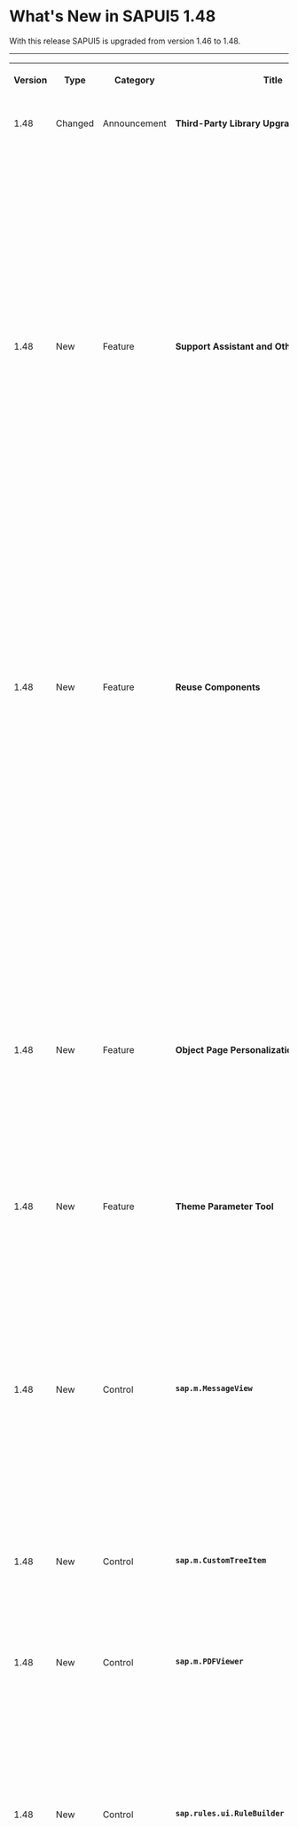 <!-- loiofa1efaca7d674995a0dc3a95ba0a4d08 -->

# What's New in SAPUI5 1.48

With this release SAPUI5 is upgraded from version 1.46 to 1.48.

****


<table>
<tr>
<th valign="top">

Version

</th>
<th valign="top">

Type

</th>
<th valign="top">

Category

</th>
<th valign="top">

Title

</th>
<th valign="top">

Description

</th>
<th valign="top">

Action

</th>
<th valign="top">

Available as of

</th>
</tr>
<tr>
<td valign="top">

1.48 

</td>
<td valign="top">

Changed 

</td>
<td valign="top">

Announcement 

</td>
<td valign="top">

**Third-Party Library Upgrades** 

</td>
<td valign="top">

**Third-Party Library Upgrades**

-   The `Handlebars.js` library has been upgraded from version 3.0.3 to 4.0.5. If you access the parent contexts in your Handlebars templates, make sure that you pass the `compat` flag when compiling:

    ```
    Handlebars.compile(source, {
    	compat: true
    });
    
    ```

    This change has also been applied to the SAPUI5 versions that are still in maintenance \(1.28, 1.38., 1.44\).

-   **QUnit** version 2.3.2 has been added \(module `sap.ui.thirdparty.qunit-2`, resources `sap/ui/thirdparty/qunit-2.js`\).


<sub>Changed•Announcement•Info Only•1.48</sub>

</td>
<td valign="top">

Info Only 

</td>
<td valign="top">

2017-08-02

</td>
</tr>
<tr>
<td valign="top">

1.48 

</td>
<td valign="top">

New 

</td>
<td valign="top">

Feature 

</td>
<td valign="top">

**Support Assistant and Other Support Tools** 

</td>
<td valign="top">

**Support Assistant and Other Support Tools**

The new Support Assistant tool enables application developers to check whether they have built their applications in accordance with the best practices for building SAPUI5 apps. The tool uses a set of predefined rules to check all aspects of an application, for example, accessibility, performance, data-binding, and more. Support Assistant is integrated into One Page Acceptance Tests \(OPA5\) and can be used as part of OPA tests.

The main features of the tool are:

-   Creation and management of support rules

-   Application analysis

-   Results reporting


![](images/WhatsNew_148_Support_Assistant_78e2768.png)

For more information, see [Support Assistant](../04_Essentials/support-assistant-57ccd7d.md).

We have also redesigned the other support tools, *Technical Information Dialog* and *Diagnostics*, reworked the [Troubleshooting](../04_Essentials/troubleshooting-615d9e4.md) documentation section under *Essentials*, and created a [Troubleshooting Tutorial](../03_Get-Started/troubleshooting-tutorial-5661952.md) tutorial.

<sub>New•Feature•Info Only•1.48</sub>

</td>
<td valign="top">

Info Only 

</td>
<td valign="top">

2017-08-02

</td>
</tr>
<tr>
<td valign="top">

1.48 

</td>
<td valign="top">

New 

</td>
<td valign="top">

Feature 

</td>
<td valign="top">

**Reuse Components** 

</td>
<td valign="top">

**Reuse Components**

You now declare reuse components in the descriptor for applications \(`manifest.json`\). A new factory function has been introduced for creating reuse component instances within the context of the current component. You can extend apps easily on the component level by replacing the usage of a reuse component with a variant that modifies the `manifest.json` values for the reuse component.

Another benefit is that the application index can index the declared reuse components. It can then optimize the determination of dependencies that should be preloaded during the component load. This is especially helpful for components that are packaged in libraries, since up to now the application could not identify and avoid a separate preload for these components \(which ended in a 404 error\).

You don't have to migrate old applications to the new logic to keep them working. But if you want to benefit from further improvements with regards to component loading and performance, as well as component extensibility \(replace reuse component\), you should consider updating the component usage accordingly.

For more information, see [Using and Nesting Components](../04_Essentials/using-and-nesting-components-346599f.md) and [Manifest \(Descriptor for Applications, Components, and Libraries\)](../04_Essentials/manifest-descriptor-for-applications-components-and-libraries-be0cf40.md).

<sub>New•Feature•Info Only•1.48</sub>

</td>
<td valign="top">

Info Only 

</td>
<td valign="top">

2017-08-02

</td>
</tr>
<tr>
<td valign="top">

1.48 

</td>
<td valign="top">

New 

</td>
<td valign="top">

Feature 

</td>
<td valign="top">

**Object Page Personalization \(experimental\)** 

</td>
<td valign="top">

**Object Page Personalization \(experimental\)**

SAPUI5 flexibility services now support personalization of the object page. Activate this experimental feature and try it out!

For more information, search for *Personalizing Apps* in the documentation for your SAP NetWeaver version on the SAP Help Portal at [https://help.sap.com/viewer/p/SAP\_NETWEAVER](https://help.sap.com/viewer/p/SAP_NETWEAVER).

<sub>New•Feature•Info Only•1.48</sub>

</td>
<td valign="top">

Info Only 

</td>
<td valign="top">

2017-08-02

</td>
</tr>
<tr>
<td valign="top">

1.48 

</td>
<td valign="top">

New 

</td>
<td valign="top">

Feature 

</td>
<td valign="top">

**Theme Parameter Tool** 

</td>
<td valign="top">

**Theme Parameter Tool**

There is a new theme parameter tool for finding the best-fitting semantic LESS parameter for a new control. With this tool you can easily search, filter, and preview theme parameters.

With the tool, you can also preview all supported SAP themes and find information about the semantic parameter structure.

![](images/Demoapp_Theme_Parameters_f1355e7.png)

To find the tool, see [Demo Apps](https://ui5.sap.com/#/demoapps).

<sub>New•Feature•Info Only•1.48</sub>

</td>
<td valign="top">

Info Only 

</td>
<td valign="top">

2017-08-02

</td>
</tr>
<tr>
<td valign="top">

1.48 

</td>
<td valign="top">

New 

</td>
<td valign="top">

Control 

</td>
<td valign="top">

**`sap.m.MessageView`** 

</td>
<td valign="top">

**`sap.m.MessageView`**

Displays a summarized list of different types of messages. The `MessageView` is used to show the contents of `sap.m.MessagePopover`, but it can also be used in other container controls like `sap.m.Dialog`.

`sap.m.MessageView` also allows grouping of messages by setting the property `groupItems` and defining a `groupName` for each item. For more information, see the [API Reference](https://ui5.sap.com/#/api/sap.m.MessageView) and the [samples](https://ui5.sap.com/#/sample/sap.m.sample.MessageViewWithGrouping/preview).

![](images/WhatsNew_148_MessageView_6244b88.png)

<sub>New•Control•Info Only•1.48</sub>

</td>
<td valign="top">

Info Only 

</td>
<td valign="top">

2017-08-02

</td>
</tr>
<tr>
<td valign="top">

1.48 

</td>
<td valign="top">

New 

</td>
<td valign="top">

Control 

</td>
<td valign="top">

**`sap.m.CustomTreeItem`** 

</td>
<td valign="top">

**`sap.m.CustomTreeItem`**

Similar to `sap.m.CustomListItem` for the `sap.m.List` control, the `sap.m.CustomTreeItem` control allows you to define custom item content for `sap.m.Tree`. For more information, see the [API Reference](https://ui5.sap.com/#/api/sap.m.CustomTreeItem) and the [sample](https://ui5.sap.com/#/sample/sap.m.sample.CustomTreeItem/preview).

<sub>New•Control•Info Only•1.48</sub>

</td>
<td valign="top">

Info Only 

</td>
<td valign="top">

2017-08-02

</td>
</tr>
<tr>
<td valign="top">

1.48 

</td>
<td valign="top">

New 

</td>
<td valign="top">

Control 

</td>
<td valign="top">

**`sap.m.PDFViewer`** 

</td>
<td valign="top">

**`sap.m.PDFViewer`**

**`sap.m.PDFViewer`** enables SAP Fiori developers to display PDF files in a consistent way across all browsers and devices. It encapsulates browser-specific PDF viewer plugins and provides a simple API to embed a PDF file into a page or to open it in a dialog box. For more information, see [PDF Viewer](../10_More_About_Controls/pdf-viewer-cd80a8b.md), the [API Reference](https://ui5.sap.com/#/api/sap.m.PDFViewer), and the [sample](https://ui5.sap.com/#/entity/sap.m.PDFViewer). 

![](images/WhatsNew_148_PDFViewer_3c7c40d.png)

<sub>New•Control•Info Only•1.48</sub>

</td>
<td valign="top">

Info Only 

</td>
<td valign="top">

2017-08-02

</td>
</tr>
<tr>
<td valign="top">

1.48 

</td>
<td valign="top">

New 

</td>
<td valign="top">

Control 

</td>
<td valign="top">

**`sap.rules.ui.RuleBuilder`** 

</td>
<td valign="top">

**`sap.rules.ui.RuleBuilder`**

**`sap.rules.ui.RuleBuilder`** enables business users to create, edit, and view a decision table in an application. A decision table is a tabular visualization of a business rule. The Rule Builder control supports the following:

-   Setting the decision table’s hit policy \(first match or all match\).

-   Defining the condition columns \(`if` statements\) of the decision table.

-   Choosing the results set \(`then` statements\) of the decision table.

    ![](images/WhatsNew_148_RuleBuilder_165859e.png)

-   Setting each column’s input mode:

    -   **Guided input mode** \(default\) guides the user through the process of entering values for conditions in decision table cells.

        ![](images/WhatsNew_148_RuleBuilder2_df20da4.png)

    -   **Text input mode** allows the user to enter text directly into conditions in decision table cells, and provides support via auto-suggest and validation services.

        ![](images/WhatsNew_148_RuleBuilder3_5d6c1e1.png)


-   In both input modes, the client-side parser provides auto-suggestion and validation of values from the business vocabulary and business language relevant to the specific decision table. Errors are highlighted and messages provide alternative suggestions.

    ![](images/WhatsNew_148_RuleBuilder4_cd91cc4.png)

-   Performing copy, cut, paste, insert after, and insert before actions on a row of a decision table.

    ![](images/WhatsNew_148_RuleBuilder5_3ef3328.png)


For more information, see [Rule Builder Control Tutorial](../03_Get-Started/rule-builder-control-tutorial-67fcb30.md), the [API Reference](https://ui5.sap.com/#/api/sap.rules.ui.RuleBuilder), and the [sample](https://ui5.sap.com/#/entity/sap.rules.ui.RuleBuilder). 

<sub>New•Control•Info Only•1.48</sub>

</td>
<td valign="top">

Info Only 

</td>
<td valign="top">

2017-08-02

</td>
</tr>
<tr>
<td valign="top">

1.48 

</td>
<td valign="top">

New 

</td>
<td valign="top">

Control 

</td>
<td valign="top">

**`sap.suite.ui.microchart.LineMicroChart`** 

</td>
<td valign="top">

**`sap.suite.ui.microchart.LineMicroChart`**

`LineMicroChart` is used primarily for embedded analytics applications and is designed to display a set of ordered points. These points are connected via lines that showcase a data progression for a specific data range. To display additional details, up to four labels can be added to provide, for example, key values or dimensions.

`LineMicroChart` provides regular points or emphasized points with or without semantic colors. It offers a standard line diagram with an automatically determined or predefined scale \(with optional threshold\).

![](images/WhatsNew_148_LineMicroChart1_1eeae4e.png)

For more information, see the [API Reference](https://ui5.sap.com/#/api/sap.suite.ui.microchart.LineMicroChart) and the [samples](https://ui5.sap.com/#/entity/sap.suite.ui.microchart.LineMicroChart).

<sub>New•Control•Info Only•1.48</sub>

</td>
<td valign="top">

Info Only 

</td>
<td valign="top">

2017-08-02

</td>
</tr>
<tr>
<td valign="top">

1.48 

</td>
<td valign="top">

Changed 

</td>
<td valign="top">

Feature 

</td>
<td valign="top">

**Improved Script Loading** 

</td>
<td valign="top">

**Improved Script Loading**

If loading a resource fails, a second retry is done.

<sub>Changed•Feature•Info Only•1.48</sub>

</td>
<td valign="top">

Info Only 

</td>
<td valign="top">

2017-08-02

</td>
</tr>
<tr>
<td valign="top">

1.48 

</td>
<td valign="top">

Changed 

</td>
<td valign="top">

Feature 

</td>
<td valign="top">

**Date Intervals** 

</td>
<td valign="top">

**Date Intervals**

The `DateFormat` can format two dates as an interval. For more information, see [Date Format](../04_Essentials/date-format-91f2eba.md).

<sub>Changed•Feature•Info Only•1.48</sub>

</td>
<td valign="top">

Info Only 

</td>
<td valign="top">

2017-08-02

</td>
</tr>
<tr>
<td valign="top">

1.48 

</td>
<td valign="top">

Changed 

</td>
<td valign="top">

Feature 

</td>
<td valign="top">

**SAPUI5 OData V4 Model** 

</td>
<td valign="top">

**SAPUI5 OData V4 Model**

The new version of the SAPUI5 OData V4 model introduces the following features:

-   Automatic determination of `$select` and `$expand` parameters for OData V4 requests by setting `autoExpandSelect` in the model settings to `true`.

-   Automatic loading of "cross-service references" \(a service that references metadata from other documents\) by the OData V4 model when metadata from the referenced document is needed.

-   Support of the V4-specific `lambda` operators `any` and `all` on collections with new filter operators `FilterOperator.All` and `FilterOperator.Any` and it is possible to create entities on relative bindings


> ### Caution:  
> **Incompatibility Due to Bug Fix**
> 
> The following bug has been reported: If you call the [sap.ui.model.odata.v4.Context\#getObject\(\)](https://ui5.sap.com/#/api/sap.ui.model.odata.v4.Context/methods/getObject) or the [sap.ui.model.odata.v4.Context\#requestObject\(\)](https://ui5.sap.com/#/api/sap.ui.model.odata.v4.Context/methods/requestObject) methods without a parameter, the expected and documented behavior is that the same result is returned as if the parameter `sPath=""` had been specified. Due to the bug, however, the return value wraps the expected output that can then only be accessed via `.value[0]`, for example `oContext.getObject().value[0]`.
> 
> **If you have used this workaround, your application will break starting with SAPUI5 version 1.44.7.**
> 
> **Solution**: If your application needs to run with both the fixed and unfixed versions of SAPUI5, specify the `sPath=""` parameter, for `sPath` parameter. In both cases, you **must not** use the workaround with `.value[0]`.

> ### Restriction:  
> Due to the limited feature scope of this version of the SAPUI5 OData V4 model, check that all required features are in place before developing applications. Check the detailed documentation of the features, as certain parts of a feature may be missing. While we aim to be compatible with existing controls, some controls might not work due to small incompatibilities compared to `sap.ui.model.odata.(v2.)ODataModel`, or due to missing features in the model \(such as tree binding\). This also applies to Smart Controls \(`sap.ui.comp` library\) and SAP Fiori Elements that do not support the SAPUI5 OData V4 model, as well as controls such as `TreeTable` and `AnalyticalTable`, which are not supported together with the SAPUI5 OData V4 model. The interface for applications has been changed for easier and more efficient use of the model. For a summary of these changes, see [Changes Compared to OData V2 Model](../04_Essentials/changes-compared-to-odata-v2-model-abd4d7c.md).

For more information, see [OData V4 Model](../04_Essentials/odata-v4-model-5de13cf.md), the [API Reference](https://ui5.sap.com/#/api/sap.ui.model.odata.v4), and the [sample](https://ui5.sap.com/#/entity/sap.ui.model.odata.v4.ODataModel) in the Demo Kit.

<sub>Changed•Feature•Info Only•1.48</sub>

</td>
<td valign="top">

Info Only 

</td>
<td valign="top">

2017-08-02

</td>
</tr>
<tr>
<td valign="top">

1.48 

</td>
<td valign="top">

Changed 

</td>
<td valign="top">

Feature 

</td>
<td valign="top">

**One Page Acceptance Tests \(OPA5\)** 

</td>
<td valign="top">

**One Page Acceptance Tests \(OPA5\)**

-   You can now provide OPA test and application parameters in the URL. This allows you to override the default values for individual test executions. For more information, see [Cookbook for OPA5](../04_Essentials/cookbook-for-opa5-ce4b180.md) and the API Reference for [sap.ui.test.Opa.extendConfig](https://ui5.sap.com/#/api/sap.ui.test.Opa/methods/extendConfig) and [sap.ui.test.Opa5.extendConfig](https://ui5.sap.com/#/api/sap.ui.test.Opa5/methods/sap.ui.test.Opa5.extendConfig). 

-   You can now extend the testing capabilities of OPA with your own extensions. For more information, see [Extensions for OPA5](../04_Essentials/extensions-for-opa5-9c22d2a.md) and the [API Reference](https://ui5.sap.com/#/api/sap.ui.test.OpaExtension). 


<sub>Changed•Feature•Info Only•1.48</sub>

</td>
<td valign="top">

Info Only 

</td>
<td valign="top">

2017-08-02

</td>
</tr>
<tr>
<td valign="top">

1.48 

</td>
<td valign="top">

Changed 

</td>
<td valign="top">

Feature 

</td>
<td valign="top">

**UI Adaptation at Runtime** 

</td>
<td valign="top">

**UI Adaptation at Runtime**

-   UI adaptation at runtime now supports many additional SAPUI5 controls. Find out how to develop apps supporting it \(also whether your app supports it already\) and how to enable apps for it. For more information, see [SAPUI5 Flexibility: Enable Your App for UI Adaptation](../05_Developing_Apps/sapui5-flexibility-enable-your-app-for-ui-adaptation-f1430c0.md).

-   As stable IDs are an important prerequisite for SAPUI5 flexibility services, and thus for UI adaptation at runtime, we revamped the documentation. Find out why stable IDs are needed and how to use and name them. For more information, see [Stable IDs: All You Need to Know](../05_Developing_Apps/stable-ids-all-you-need-to-know-f51dbb7.md).

-   Key users can now also edit UI elements, which are not directly on the UI but are triggered by an action or must be navigated to, such as dialog boxes and popups.

    For more information, search for *Adapting SAP Fiori UIs at Runtime* in the documentation for your [https://help.sap.com/viewer/p/SAP\_NETWEAVER](https://help.sap.com/viewer/p/SAP_NETWEAVER) version on the SAP Help Portal.


<sub>Changed•Feature•Info Only•1.48</sub>

</td>
<td valign="top">

Info Only 

</td>
<td valign="top">

2017-08-02

</td>
</tr>
<tr>
<td valign="top">

1.48 

</td>
<td valign="top">

Changed 

</td>
<td valign="top">

Control 

</td>
<td valign="top">

**`sap.f.Avatar`** 

</td>
<td valign="top">

**`sap.f.Avatar`**

With the use of the new `detailBox` aggregation, you can automatically open a `sap.m.LightBox` instance on user interaction with the `sap.f.Avatar`.

<sub>Changed•Control•Info Only•1.48</sub>

</td>
<td valign="top">

Info Only 

</td>
<td valign="top">

2017-08-02

</td>
</tr>
<tr>
<td valign="top">

1.48 

</td>
<td valign="top">

Changed 

</td>
<td valign="top">

Control 

</td>
<td valign="top">

**`sap.f.DynamicPage`** 

</td>
<td valign="top">

**`sap.f.DynamicPage`**

It is now possible to initialize the control with collapsed header. To enable the feature, set property `headerExpanded` to false.

<sub>Changed•Control•Info Only•1.48</sub>

</td>
<td valign="top">

Info Only 

</td>
<td valign="top">

2017-08-02

</td>
</tr>
<tr>
<td valign="top">

1.48 

</td>
<td valign="top">

Changed 

</td>
<td valign="top">

Control 

</td>
<td valign="top">

**`sap.gantt`** 

</td>
<td valign="top">

**`sap.gantt`**

-   **Time period zooming**: You can press button *Z* to activate the time period zooming mode. In this mode, you are able to fill the full chart area with a selected period of time. To indicate the start and end of the time period, move the mouse along the timeline with the left button pressed.

-   **Additional vertical lines**: You can use the `AdhocLine` class to draw additional vertical lines at specific time points in the chart area. These vertical lines help you mark milestones, such as the start of a project, and special events, such as holidays.


For more information, see the [API Reference](https://ui5.sap.com/#/api/sap.gantt.AdhocLine) and the [samples](https://ui5.sap.com/#/sample/sap.gantt.sample.BasicGanttChart/preview). 

<sub>Changed•Control•Info Only•1.48</sub>

</td>
<td valign="top">

Info Only 

</td>
<td valign="top">

2017-08-02

</td>
</tr>
<tr>
<td valign="top">

1.48 

</td>
<td valign="top">

Changed 

</td>
<td valign="top">

Control 

</td>
<td valign="top">

**`sap.m.ComboBox`** 

</td>
<td valign="top">

**`sap.m.ComboBox`**

**`sap.m.ComboBox`** now highlights matching characters in the dropdown list. This behaviour is now aligned with all select controls.

<sub>Changed•Control•Info Only•1.48</sub>

</td>
<td valign="top">

Info Only 

</td>
<td valign="top">

2017-08-02

</td>
</tr>
<tr>
<td valign="top">

1.48 

</td>
<td valign="top">

Changed 

</td>
<td valign="top">

Control 

</td>
<td valign="top">

**`sap.m.DatePicker`** 

</td>
<td valign="top">

**`sap.m.DatePicker`**

You can now set specific date or date ranges as non-working days by using the new type of the `sap.ui.unified.DateTypeRange` class, `sap.ui.unified.CalendarDayType.NonWorking`.

For more information, see the [sample](https://ui5.sap.com/#/sample/sap.m.sample.DatePicker/preview).

<sub>Changed•Control•Info Only•1.48</sub>

</td>
<td valign="top">

Info Only 

</td>
<td valign="top">

2017-08-02

</td>
</tr>
<tr>
<td valign="top">

1.48 

</td>
<td valign="top">

Changed 

</td>
<td valign="top">

Control 

</td>
<td valign="top">

**`sap.m.GenericTile`** 

</td>
<td valign="top">

**`sap.m.GenericTile`**

With a new overflow concept that allows more flexibility in the layout of the tile designs, generic tiles are displayed in `LineMode` like list items when the screen width is less than 450px. With a screen width greater than 450px, the tiles are no longer truncated and the complete text is shown in a wrapped in-line design.

`Compact` and `Cozy` content densities are available for small \(< 450px\) and large \(\> 450px\) screens. For more information, see the [API Reference](https://ui5.sap.com/#/api/sap.m.GenericTile) and the [samples](https://ui5.sap.com/#/entity/sap.m.GenericTile). 

<sub>Changed•Control•Info Only•1.48</sub>

</td>
<td valign="top">

Info Only 

</td>
<td valign="top">

2017-08-02

</td>
</tr>
<tr>
<td valign="top">

1.48 

</td>
<td valign="top">

Changed 

</td>
<td valign="top">

Control 

</td>
<td valign="top">

**`sap.m.PlanningCalendar`** 

</td>
<td valign="top">

**`sap.m.PlanningCalendar`**

-   You can now set specific date or date ranges as non-working days by using the new type of the `sap.ui.unified.DateTypeRange` class, `sap.ui.unified.CalendarDayType.NonWorking`.

-   You can now expand the grouping of overlapping appointments in the months view of the `sap.m.PlanningCalendar`. You can do this by setting the new property `groupAppointmentsMode` to `sap.ui.unified.GroupAppointmentsMode.Expanded`.

    For more information, see the [API Reference](https://ui5.sap.com/#/api/sap.m.PlanningCalendar/methods/getGroupAppointmentsMode) and the [samples](https://ui5.sap.com/#/sample/sap.m.sample.PlanningCalendarViews/preview).


<sub>Changed•Control•Info Only•1.48</sub>

</td>
<td valign="top">

Info Only 

</td>
<td valign="top">

2017-08-02

</td>
</tr>
<tr>
<td valign="top">

1.48 

</td>
<td valign="top">

Changed 

</td>
<td valign="top">

Control 

</td>
<td valign="top">

**`sap.m.TextArea`** 

</td>
<td valign="top">

**`sap.m.TextArea`**

**`sap.m.TextArea`** controls with a limited text length can determine how to handle text that exceeds that length. By setting `showExceededText=true`, you can decide if those characters are visible or cut. The text area changes its value state and shows a counter of the extra characters when the threshold is reached. For more information, see the [API Reference](https://ui5.sap.com/#/api/sap.m.TextArea/methods/setShowExceededText) and the [sample](https://ui5.sap.com/#/sample/sap.m.sample.TextAreaMaxLength/preview).

<sub>Changed•Control•Info Only•1.48</sub>

</td>
<td valign="top">

Info Only 

</td>
<td valign="top">

2017-08-02

</td>
</tr>
<tr>
<td valign="top">

1.48 

</td>
<td valign="top">

Changed 

</td>
<td valign="top">

Control 

</td>
<td valign="top">

**`sap.m.UploadCollection`** 

</td>
<td valign="top">

**`sap.m.UploadCollection`**

When grouping of `UploadCollectionItems` you can now provide the grouping feature for `UploadCollection`. After you have selected the grouping criteria, the grouping information is displayed as group header in the upload collection list. For more information, see the [API Reference](https://ui5.sap.com/#/api/sap.m.UploadCollectionItem) and the [samples](https://ui5.sap.com/#/sample/sap.m.sample.UploadCollectionSortingFiltering/preview).

<sub>Changed•Control•Info Only•1.48</sub>

</td>
<td valign="top">

Info Only 

</td>
<td valign="top">

2017-08-02

</td>
</tr>
<tr>
<td valign="top">

1.48 

</td>
<td valign="top">

Changed 

</td>
<td valign="top">

Control 

</td>
<td valign="top">

**`sap.m.Wizard`** 

</td>
<td valign="top">

**`sap.m.Wizard`**

**`sap.m.Wizard`** now allows editing of any step in the sequence. By using the association `currentStep` and the method `setCurrentStep`, you can programmatically reach and then edit any step in the sequence. For more information, see the [API Reference](https://ui5.sap.com/#/api/sap.m.Wizard/methods/setCurrentStep) and the [samples](https://ui5.sap.com/#/sample/sap.m.sample.WizardCurrentStep/preview).

<sub>Changed•Control•Info Only•1.48</sub>

</td>
<td valign="top">

Info Only 

</td>
<td valign="top">

2017-08-02

</td>
</tr>
<tr>
<td valign="top">

1.48 

</td>
<td valign="top">

Changed 

</td>
<td valign="top">

Control 

</td>
<td valign="top">

**`sap.suite.ui.commons.ChartContainer`** 

</td>
<td valign="top">

**`sap.suite.ui.commons.ChartContainer`**

There is a new *Selection Details**Selection Details* button, set the `ChartContainer`’s `showSelectionDetails` property to `true`. The button is set inside the main toolbar of the chart container next to the controlling buttons that are added automatically.

For more information, see the [API Reference](https://ui5.sap.com/#/api/sap.m.SelectionDetails) and the [samples](https://ui5.sap.com/#/sample/sap.suite.ui.commons.sample.ChartContainerActions/preview). 

<sub>Changed•Control•Info Only•1.48</sub>

</td>
<td valign="top">

Info Only 

</td>
<td valign="top">

2017-08-02

</td>
</tr>
<tr>
<td valign="top">

1.48 

</td>
<td valign="top">

Changed 

</td>
<td valign="top">

Control 

</td>
<td valign="top">

**`sap.suite.ui.microchart.InteractiveBarChart`** 

</td>
<td valign="top">

**`sap.suite.ui.microchart.InteractiveBarChart`**

The `InteractiveBarChart` provides optional button in the chart container toolbar. When you choose this button, a popover opens with all the data that was selected in the currently visible chart. On mobile devices, a dialog box covering the entire screen area is used instead of a popover. To show the new `min` and `max` properties with which to control the scale of displayed bars. If these properties are not provided by the consumer, the chart uses a scale derived from the values of the displayed bars. For more information, see the [API Reference](https://ui5.sap.com/#/api/sap.suite.ui.microchart.InteractiveBarChart) and the [samples](https://ui5.sap.com/#/entity/sap.suite.ui.microchart.InteractiveBarChart). 

<sub>Changed•Control•Info Only•1.48</sub>

</td>
<td valign="top">

Info Only 

</td>
<td valign="top">

2017-08-02

</td>
</tr>
<tr>
<td valign="top">

1.48 

</td>
<td valign="top">

Changed 

</td>
<td valign="top">

Control 

</td>
<td valign="top">

**`sap.suite.ui.microchart`** 

</td>
<td valign="top">

**`sap.suite.ui.microchart`**

A default tooltip was added to `InteractiveBarChart`, `InteractiveLineChart`, and `InteractiveDonutChart`. When the user hovers over the interaction area in an interactive chart, a tooltip with the nontruncated version of the label and a non-abbreviated version of the measure appears. In interactive mode, the tooltip is generated separately for each interaction area. In non-interactive mode, only an aggregated tooltip is shown. You can customize or even suppress this at chart level or at interaction area level.

<sub>Changed•Control•Info Only•1.48</sub>

</td>
<td valign="top">

Info Only 

</td>
<td valign="top">

2017-08-02

</td>
</tr>
<tr>
<td valign="top">

1.48 

</td>
<td valign="top">

Changed 

</td>
<td valign="top">

Control 

</td>
<td valign="top">

**`sap.ui.layout.BlockLayout`** 

</td>
<td valign="top">

**`sap.ui.layout.BlockLayout`**

-   New options for coloring individual cells have been added. For each `BlockLayoutCell`, you can set `backgroundColorSet` and `backgroundColorShade`. There are 11 predefined color sets, each with 4 color shades. The sets and shades can be easily customized in UI theme designer. You can also set an image as the background of a cell.

-   An additional breaking point for M-sized displays has been added.


For more information, see the [API Reference](https://ui5.sap.com/#/api/sap.ui.layout.BlockLayoutCell) and the [samples](https://ui5.sap.com/#/sample/sap.ui.layout.sample.BlockLayoutCustomBackground/preview).

![](images/WhatsNew_148_BlockLayout_d4f2319.png)

<sub>Changed•Control•Info Only•1.48</sub>

</td>
<td valign="top">

Info Only 

</td>
<td valign="top">

2017-08-02

</td>
</tr>
<tr>
<td valign="top">

1.48 

</td>
<td valign="top">

Changed 

</td>
<td valign="top">

Control 

</td>
<td valign="top">

**`sap.tnt.ToolPage`** 

</td>
<td valign="top">

**`sap.tnt.ToolPage`**

`IconTabBar` can now be used in `sap.tnt.ToolPage` button in the chart container. The `ToolHeader` is enhanced to allow `IconTabBar` elements. When inside the `ToolHeader`, the `IconTabBar` can use only labels and no icons.

-   You can now have no tab selected by setting the `selectedKey` property to a non-existing key value.

-   When `IconTabHeader` is used on smartphones and tablets, only completely visible tabs are displayed \(no truncation\). The rest of the tabs will overflow.


For more information, see the [sample](https://ui5.sap.com/#/sample/sap.tnt.sample.ToolHeaderIconTabHeader/preview). 

<sub>Changed•Control•Info Only•1.48</sub>

</td>
<td valign="top">

Info Only 

</td>
<td valign="top">

2017-08-02

</td>
</tr>
<tr>
<td valign="top">

1.48 

</td>
<td valign="top">

Changed 

</td>
<td valign="top">

Control 

</td>
<td valign="top">

**`sap.ui.table`** 

</td>
<td valign="top">

**`sap.ui.table`**

You can now highlight items in the tables of the `sap.ui.table` library \(`sap.ui.table.Table`, `sap.ui.table.TreeTable`, `sap.ui.table.AnalyticalTable`\), for example to indicate an error. For more information, see the API Reference for [sap.ui.table.RowSettings](https://ui5.sap.com/#/api/sap.ui.table.RowSettings) and [sap.ui.table.Table.setRowSettingsTemplate](https://ui5.sap.com/#/api/sap.ui.table.Table/methods/setRowSettingsTemplate), and the [sample](https://ui5.sap.com/#/sample/sap.ui.table.sample.RowHighlights/preview).

<sub>Changed•Control•Info Only•1.48</sub>

</td>
<td valign="top">

Info Only 

</td>
<td valign="top">

2017-08-02

</td>
</tr>
<tr>
<td valign="top">

1.48 

</td>
<td valign="top">

Changed 

</td>
<td valign="top">

Control 

</td>
<td valign="top">

**`sap.ui.unified.Calendar`** 

</td>
<td valign="top">

**`sap.ui.unified.Calendar`**

-   You can now show and hide week numbers with the use of a new property `showWeekNumbers`. This feature is disabled for the Islamic calendar.

    For more information, see the [API Reference](https://ui5.sap.com/#/api/sap.ui.unified.Calendar/methods/setShowWeekNumbers) and the [samples](https://ui5.sap.com/#/sample/sap.ui.unified.sample.CalendarMinMax/preview).

-   You can now set specific dates or date ranges to be displayed as non-working by using the `specialDates` aggregation and `sap.ui.unified.CalendarDayType.NonWorking` enumeration type.

    For more information, see the [sample](https://ui5.sap.com/#/sample/sap.ui.unified.sample.CalendarSpecialDaysLegend/preview).


<sub>Changed•Control•Info Only•1.48</sub>

</td>
<td valign="top">

Info Only 

</td>
<td valign="top">

2017-08-02

</td>
</tr>
<tr>
<td valign="top">

1.48 

</td>
<td valign="top">

Changed 

</td>
<td valign="top">

Control 

</td>
<td valign="top">

**`sap.ui.unified.ColorPicker`** 

</td>
<td valign="top">

**`sap.ui.unified.ColorPicker`**

A responsive variant of the color picker control is now available in the `sap.ui.unified` library that is compatible for use with controls from the other responsive SAPUI5 libraries.

For more information, see the [API Reference](https://ui5.sap.com/#/api/sap.ui.unified.ColorPicker) and the [samples](https://ui5.sap.com/#/sample/sap.ui.unified.sample.ColorPicker/preview).

<sub>Changed•Control•Info Only•1.48</sub>

</td>
<td valign="top">

Info Only 

</td>
<td valign="top">

2017-08-02

</td>
</tr>
<tr>
<td valign="top">

1.48 

</td>
<td valign="top">

Changed 

</td>
<td valign="top">

Control 

</td>
<td valign="top">

**`sap.ui.comp.smartfilterbar.SmartFilterBar`** 

</td>
<td valign="top">

**`sap.ui.comp.smartfilterbar.SmartFilterBar`**

-   The selection variants that are listed in the OData metadata and annotation files can now be displayed like variants defined on the UI of the variant management in the `SmartFilterBar` control.

    For more information, see the [API Reference](https://ui5.sap.com/#/api/sap.ui.comp.smartfilterbar.SmartFilterBar/methods/getConsiderSelectionVariants) and [Smart Filter Bar](../10_More_About_Controls/smart-filter-bar-7bcdffc.md).

-   The `SmartFilterBar` control now supports a new annotation, `com.sap.vocabularies.UI.v1.FilterFacets`. With this annotation, you can group filter fields.

<sub>Changed•Control•Info Only•1.48</sub>

</td>
<td valign="top">

Info Only 

</td>
<td valign="top">

2017-08-02

</td>
</tr>
<tr>
<td valign="top">

1.48 

</td>
<td valign="top">

Changed 

</td>
<td valign="top">

Control 

</td>
<td valign="top">

**`sap.ui.comp.smartchart.SmartChart`** 

</td>
<td valign="top">

**`sap.ui.comp.smartchart.SmartChart`**

-   There is a new experimental API that lets you read and write the current UI state of a `SmartChart` control. The scope of information that is included in this API is identical with the scope within an OData-based `PresentationVariant`.

    For more information, see the [API Reference](https://ui5.sap.com/#/api/sap.ui.comp.smartchart.SmartChart).

-   Based on the `com.sap.vocabularies.UI.v1.DataPoint` annotation, you can define semantic patterns and coloring for the `SmartChart` control.

    For more information, see the [API Reference](https://ui5.sap.com/#/api/sap.ui.comp.smartchart.SmartChart/annotations/DataPoint).


<sub>Changed•Control•Info Only•1.48</sub>

</td>
<td valign="top">

Info Only 

</td>
<td valign="top">

2017-08-02

</td>
</tr>
<tr>
<td valign="top">

1.48 

</td>
<td valign="top">

Changed 

</td>
<td valign="top">

Control 

</td>
<td valign="top">

**`sap.ui.comp.navpopover.SmartLink`** 

</td>
<td valign="top">

**`sap.ui.comp.navpopover.SmartLink`**

The `SmartLink` control supports a new annotation, `SemanticObjectMapping`. You can use it to map local properties to the parameters in a `SemanticObject` action.

<sub>Changed•Control•Info Only•1.48</sub>

</td>
<td valign="top">

Info Only 

</td>
<td valign="top">

2017-08-02

</td>
</tr>
<tr>
<td valign="top">

1.48 

</td>
<td valign="top">

Changed 

</td>
<td valign="top">

SAP Fiori Elements 

</td>
<td valign="top">

**SAP Fiori Elements** 

</td>
<td valign="top">

**SAP Fiori Elements**

**List Report and Object Page**

-   General Features

    -   Action-specific messages for confirmation dialog boxes.

        You can create message texts for specific critical actions. They are displayed in the confirmation dialog box for the action.

        For more information, see [Adding Confirmation Popovers for Actions](../06_SAP_Fiori_Elements/adding-confirmation-popovers-for-actions-87130de.md).

    -   List report and object page now support the use of the *High-Contrast White* theme.

    -   You can configure inbound navigation to a sub-object page of an app, using deep linking.

        For more information, see [Configuring External Navigation](../06_SAP_Fiori_Elements/configuring-external-navigation-1d4a0f9.md).

    -   The edit flow in non-draft apps has been optimized to provide the following features:

        -   *Create* and *Delete* buttons are available in the table toolbar in display mode.

        -   In edit mode, navigation to subobject pages is not possible, and chevrons are hidden.

        -   *Edit* and *Delete* buttons are available in the object page header and on all sub-object pages that follow.


        For more information, see [Non-Draft Apps](../06_SAP_Fiori_Elements/non-draft-apps-a90c558.md).

    -   Transient messages issued by the back end are now grouped by the document they belong to when displayed on the screen.

        For more information, see [Using Messages](../06_SAP_Fiori_Elements/using-messages-239b192.md).

    -   Rating indicators and progress bars can be displayed in all table types \(responsive, grid, and analytical\).


-   List Report View

    -   By default, the list report displays one table. You can define multiple views on a table for the user to switch between the views using an icon tab bar or a segmented button.

        For more information, see [Defining Multiple Views on a List Report Table - Single Table Mode](../06_SAP_Fiori_Elements/defining-multiple-views-on-a-list-report-table-single-table-mode-0d390fe.md).

    -   For simplicity purposes, you can create an app without any variant management. In this case, just the title of the app is displayed. You can create a custom title, if required.

        For more information, see [Creating a List Report without Variant Management](../06_SAP_Fiori_Elements/creating-a-list-report-without-variant-management-094fe8c.md).

    -   If you have not added a semantic key to the line items, the editing status is displayed in the *Title* or *Description* column, depending on the available information.

        For more information, see [Settings for List Report Tables](../06_SAP_Fiori_Elements/settings-for-list-report-tables-4c2d17a.md).

    -   Users can navigate from a tree table to the object page, at row level. The *Show Detail* button is not displayed in the tree table.

    -   When deleting a document in the list report, an existing draft and the active version are deleted in a single step.

    -   If users have set *Execute on Select* for their default variant, the content of the list report is displayed immediately upon launching the app, and the smart filter bar is collapsed.

        For more information, see [List Report Elements](../06_SAP_Fiori_Elements/list-report-elements-1cf5c7f.md).


-   Object Page View

    -   You can enable the simple header facet that handles simple data points without wasting vertical space.

        For more information, see [Enabling Simple Header Facets](../06_SAP_Fiori_Elements/enabling-simple-header-facets-9422074.md).

    -   In responsive, grid, and analytical tables, if the entity is searchable, a search field is displayed. Users can search on any of the table column values if they are search-enabled.

        For more information, see [Tables](../06_SAP_Fiori_Elements/tables-c0f6592.md).



**Overview Pages \(OVP\)**

Overview pages have been enhanced with the following features:

-   *High-Contrast White* theme

-   Automatic refresh of cards for a given interval

-   Sharing of page variant with other users

-   The `annotationPath` property is replaced with `path` property for the `SelectionPresentationVariant` annotation properties `SelectionVariant` and `PresentationVariant`

    For more information see [Annotations Used in Overview Pages](../06_SAP_Fiori_Elements/annotations-used-in-overview-pages-65731e6.md).

-   The filter area includes:

    -   Additional date formats \(UTC and medium\)

    -   Default filter values in the filter area

    -   Auto-hiding of the filter bar on the initial loading of an application


-   Placeholder card of the object stream lets you include custom text along with the existing message

    For more information, see [Stack Cards](../06_SAP_Fiori_Elements/stack-cards-756c49c.md).

-   Counter information in cards has been moved from the footer to the header area

    For more information, see [Types of Cards](../06_SAP_Fiori_Elements/types-of-cards-8ed3f76.md).

-   Quick view card displays error messages as received from the back-end services

-   Support of an extension for cards that lets you develop custom card types

    For more information, see [Custom Cards](../06_SAP_Fiori_Elements/custom-cards-6d260f7.md).

-   Spline interpolation in Line Charts to view the line smoothly

    For more information, see [Chart Cards Used in Overview Pages](../06_SAP_Fiori_Elements/chart-cards-used-in-overview-pages-68e62ad.md).

-   Scatter chart now lets you define the size of the data point

    For more information, see [Chart Cards Used in Overview Pages](../06_SAP_Fiori_Elements/chart-cards-used-in-overview-pages-68e62ad.md).


**Analytical List Page \(ALP\)**

Analytical List Page \(ALP\) is a new SAP Fiori Elements template for performing detailed analytics on aggregated or transactional data. It provides different view types and an interplay between aggregate data \(chart view\) and transactional data \(table data\). You can also filter a data set by choosing the dimensions \(for example, country\) based on the measure values \(for example, net sales\).

ALP lets you:

-   Personalize filter, chart, or table controls

-   Manage variants

-   Use context-based navigation

-   Define related Key Performance Indicators \(KPIs\) and extensions for custom filters, custom actions, or custom columns


For more information, see [Analytical List Page](../06_SAP_Fiori_Elements/analytical-list-page-3d33684.md) and the [API Reference](https://ui5.sap.com/#/api/sap.suite.ui.generic.template.AnalyticalListPage).

<sub>Changed•SAP Fiori Elements•Info Only•1.48</sub>

</td>
<td valign="top">

Info Only 

</td>
<td valign="top">

2017-08-02

</td>
</tr>
<tr>
<td valign="top">

1.48 

</td>
<td valign="top">

Changed 

</td>
<td valign="top">

Analysis Path Framework \(APF\) 

</td>
<td valign="top">

**Analysis Path Framework \(APF\)** 

</td>
<td valign="top">

**Analysis Path Framework \(APF\)**

APF has been enhanced with the following features:

-   You can now create hierarchical steps in which the data is depicted in a tree table. At runtime, the data is structured in rows and columns and grouped into nodes. It is also possible to select data in the tree table and hand over the selection as a filter to the subsequent analysis steps.

    For more information, see [Creating Hierarchical Steps](../07_APF/creating-hierarchical-steps-694956f.md).

-   For navigation targets, you can configure parameters and values that are added to the URL of the navigation target at runtime. This is relevant when the navigation target requires mandatory parameters to run.

    For more information, see [Creating Navigation Targets](../07_APF/creating-navigation-targets-d5762bc.md).

-   The integration of the smart filter bar into APF has been changed in a way that you can now make dynamic time selections for time filters that support date range selections. For example, you can select *Last X Days* and define the number of days.

    For more information, see [Smart Filter Bar](../07_APF/smart-filter-bar-594f111.md).


<sub>Changed•Analysis Path Framework \(APF\)•Info Only•1.48</sub>

</td>
<td valign="top">

Info Only 

</td>
<td valign="top">

2017-08-02

</td>
</tr>
<tr>
<td valign="top">

1.48 

</td>
<td valign="top">

Changed 

</td>
<td valign="top">

User Documentation 

</td>
<td valign="top">

**Documentation Updates** 

</td>
<td valign="top">

**Documentation Updates**

In addition to the documentation for new features, the following changes have been applied to the documentation:

-   New tutorial: [Troubleshooting Tutorial](../03_Get-Started/troubleshooting-tutorial-5661952.md)

-   Reworked [Troubleshooting](../04_Essentials/troubleshooting-615d9e4.md) section


<sub>Changed•User Documentation•Info Only•1.48</sub>

</td>
<td valign="top">

Info Only 

</td>
<td valign="top">

2017-08-02

</td>
</tr>
</table>

**Related Information**  


[What's New in SAPUI5 1.132](what-s-new-in-sapui5-1-132-bd2e61f.md "With this release SAPUI5 is upgraded from version 1.131 to 1.132.")

[What's New in SAPUI5 1.131](what-s-new-in-sapui5-1-131-7d24d94.md "With this release SAPUI5 is upgraded from version 1.130 to 1.131.")

[What's New in SAPUI5 1.130](what-s-new-in-sapui5-1-130-85609d4.md "With this release SAPUI5 is upgraded from version 1.129 to 1.130.")

[What's New in SAPUI5 1.129](what-s-new-in-sapui5-1-129-d22b8af.md "With this release SAPUI5 is upgraded from version 1.128 to 1.129.")

[What's New in SAPUI5 1.128](what-s-new-in-sapui5-1-128-1f76220.md "With this release SAPUI5 is upgraded from version 1.127 to 1.128.")

[What's New in SAPUI5 1.127](what-s-new-in-sapui5-1-127-e5e1317.md "With this release SAPUI5 is upgraded from version 1.126 to 1.127.")

[What's New in SAPUI5 1.126](what-s-new-in-sapui5-1-126-1d98116.md "With this release SAPUI5 is upgraded from version 1.125 to 1.126.")

[What's New in SAPUI5 1.125](what-s-new-in-sapui5-1-125-9d87044.md "With this release SAPUI5 is upgraded from version 1.124 to 1.125.")

[What's New in SAPUI5 1.124](what-s-new-in-sapui5-1-124-7f77c3f.md "With this release SAPUI5 is upgraded from version 1.123 to 1.124.")

[What's New in SAPUI5 1.123](what-s-new-in-sapui5-1-123-9d00ac7.md "With this release SAPUI5 is upgraded from version 1.122 to 1.123.")

[What's New in SAPUI5 1.122](what-s-new-in-sapui5-1-122-5d078da.md "With this release SAPUI5 is upgraded from version 1.121 to 1.122.")

[What's New in SAPUI5 1.121](what-s-new-in-sapui5-1-121-91a4a2f.md "With this release SAPUI5 is upgraded from version 1.120 to 1.121.")

[What's New in SAPUI5 1.120](what-s-new-in-sapui5-1-120-2359b63.md "With this release SAPUI5 is upgraded from version 1.119 to 1.120.")

[What's New in SAPUI5 1.119](what-s-new-in-sapui5-1-119-0b1903a.md "With this release SAPUI5 is upgraded from version 1.118 to 1.119.")

[What's New in SAPUI5 1.118](what-s-new-in-sapui5-1-118-3eecbde.md "With this release SAPUI5 is upgraded from version 1.117 to 1.118.")

[What's New in SAPUI5 1.117](what-s-new-in-sapui5-1-117-029d3b4.md "With this release SAPUI5 is upgraded from version 1.116 to 1.117.")

[What's New in SAPUI5 1.116](what-s-new-in-sapui5-1-116-ebd6f34.md "With this release SAPUI5 is upgraded from version 1.115 to 1.116.")

[What's New in SAPUI5 1.115](what-s-new-in-sapui5-1-115-409fde8.md "With this release SAPUI5 is upgraded from version 1.114 to 1.115.")

[What's New in SAPUI5 1.114](what-s-new-in-sapui5-1-114-890fce1.md "With this release SAPUI5 is upgraded from version 1.113 to 1.114.")

[What's New in SAPUI5 1.113](what-s-new-in-sapui5-1-113-a9553fe.md "With this release SAPUI5 is upgraded from version 1.112 to 1.113.")

[What's New in SAPUI5 1.112](what-s-new-in-sapui5-1-112-34afc69.md "With this release SAPUI5 is upgraded from version 1.111 to 1.112.")

[What's New in SAPUI5 1.111](what-s-new-in-sapui5-1-111-7a67837.md "With this release SAPUI5 is upgraded from version 1.110 to 1.111.")

[What's New in SAPUI5 1.110](what-s-new-in-sapui5-1-110-71a855c.md "With this release SAPUI5 is upgraded from version 1.109 to 1.110.")

[What's New in SAPUI5 1.109](what-s-new-in-sapui5-1-109-3264bd2.md "With this release SAPUI5 is upgraded from version 1.108 to 1.109.")

[What's New in SAPUI5 1.108](what-s-new-in-sapui5-1-108-66e33f0.md "With this release SAPUI5 is upgraded from version 1.107 to 1.108.")

[What's New in SAPUI5 1.107](what-s-new-in-sapui5-1-107-d4ff916.md "With this release SAPUI5 is upgraded from version 1.106 to 1.107.")

[What's New in SAPUI5 1.106](what-s-new-in-sapui5-1-106-5b497b0.md "With this release SAPUI5 is upgraded from version 1.105 to 1.106.")

[What's New in SAPUI5 1.105](what-s-new-in-sapui5-1-105-4d6c00e.md "With this release SAPUI5 is upgraded from version 1.104 to 1.105.")

[What's New in SAPUI5 1.104](what-s-new-in-sapui5-1-104-69e567c.md "With this release SAPUI5 is upgraded from version 1.103 to 1.104.")

[What's New in SAPUI5 1.103](what-s-new-in-sapui5-1-103-0e98c76.md "With this release SAPUI5 is upgraded from version 1.102 to 1.103.")

[What's New in SAPUI5 1.102](what-s-new-in-sapui5-1-102-f038c99.md "With this release SAPUI5 is upgraded from version 1.101 to 1.102.")

[What's New in SAPUI5 1.101](what-s-new-in-sapui5-1-101-7733b00.md "With this release SAPUI5 is upgraded from version 1.100 to 1.101.")

[What's New in SAPUI5 1.100](what-s-new-in-sapui5-1-100-27dec1d.md "With this release SAPUI5 is upgraded from version 1.99 to 1.100.")

[What's New in SAPUI5 1.99](what-s-new-in-sapui5-1-99-4f35848.md "With this release SAPUI5 is upgraded from version 1.98 to 1.99.")

[What's New in SAPUI5 1.98](what-s-new-in-sapui5-1-98-d9f16f2.md "With this release SAPUI5 is upgraded from version 1.97 to 1.98.")

[What's New in SAPUI5 1.97](what-s-new-in-sapui5-1-97-fa0e282.md "With this release SAPUI5 is upgraded from version 1.96 to 1.97.")

[What's New in SAPUI5 1.96](what-s-new-in-sapui5-1-96-7a9269f.md "With this release SAPUI5 is upgraded from version 1.95 to 1.96.")

[What's New in SAPUI5 1.95](what-s-new-in-sapui5-1-95-a1aea67.md "With this release SAPUI5 is upgraded from version 1.94 to 1.95.")

[What's New in SAPUI5 1.94](what-s-new-in-sapui5-1-94-c40f1e6.md "With this release SAPUI5 is upgraded from version 1.93 to 1.94.")

[What's New in SAPUI5 1.93](what-s-new-in-sapui5-1-93-f273340.md "With this release SAPUI5 is upgraded from version 1.92 to 1.93.")

[What's New in SAPUI5 1.92](what-s-new-in-sapui5-1-92-1ef345d.md "With this release SAPUI5 is upgraded from version 1.91 to 1.92.")

[What's New in SAPUI5 1.91](what-s-new-in-sapui5-1-91-0a2bd79.md "With this release SAPUI5 is upgraded from version 1.90 to 1.91.")

[What's New in SAPUI5 1.90](what-s-new-in-sapui5-1-90-91c10c2.md "With this release SAPUI5 is upgraded from version 1.89 to 1.90.")

[What's New in SAPUI5 1.89](what-s-new-in-sapui5-1-89-e56cddc.md "With this release SAPUI5 is upgraded from version 1.88 to 1.89.")

[What's New in SAPUI5 1.88](what-s-new-in-sapui5-1-88-e15a206.md "With this release SAPUI5 is upgraded from version 1.87 to 1.88.")

[What's New in SAPUI5 1.87](what-s-new-in-sapui5-1-87-b506da7.md "With this release SAPUI5 is upgraded from version 1.86 to 1.87.")

[What's New in SAPUI5 1.86](what-s-new-in-sapui5-1-86-4c1c959.md "With this release SAPUI5 is upgraded from version 1.85 to 1.86.")

[What's New in SAPUI5 1.85](what-s-new-in-sapui5-1-85-1d18eb5.md "With this release SAPUI5 is upgraded from version 1.84 to 1.85.")

[What's New in SAPUI5 1.84](what-s-new-in-sapui5-1-84-dc76640.md "With this release SAPUI5 is upgraded from version 1.82 to 1.84.")

[What's New in SAPUI5 1.82](what-s-new-in-sapui5-1-82-3a8dd13.md "With this release SAPUI5 is upgraded from version 1.81 to 1.82.")

[What's New in SAPUI5 1.81](what-s-new-in-sapui5-1-81-f5e2a21.md "With this release SAPUI5 is upgraded from version 1.80 to 1.81.")

[What's New in SAPUI5 1.80](what-s-new-in-sapui5-1-80-8cee506.md "With this release SAPUI5 is upgraded from version 1.79 to 1.80.")

[What's New in SAPUI5 1.79](what-s-new-in-sapui5-1-79-99c4cdc.md "With this release SAPUI5 is upgraded from version 1.78 to 1.79.")

[What's New in SAPUI5 1.78](what-s-new-in-sapui5-1-78-f09b63e.md "With this release SAPUI5 is upgraded from version 1.77 to 1.78.")

[What's New in SAPUI5 1.77](what-s-new-in-sapui5-1-77-c46b439.md "With this release SAPUI5 is upgraded from version 1.76 to 1.77.")

[What's New in SAPUI5 1.76](what-s-new-in-sapui5-1-76-aad03b5.md "With this release SAPUI5 is upgraded from version 1.75 to 1.76.")

[What's New in SAPUI5 1.75](what-s-new-in-sapui5-1-75-5cbb62d.md "With this release SAPUI5 is upgraded from version 1.74 to 1.75.")

[What's New in SAPUI5 1.74](what-s-new-in-sapui5-1-74-c22208a.md "With this release SAPUI5 is upgraded from version 1.73 to 1.74.")

[What's New in SAPUI5 1.73](what-s-new-in-sapui5-1-73-231dd13.md "With this release SAPUI5 is upgraded from version 1.72 to 1.73.")

[What's New in SAPUI5 1.72](what-s-new-in-sapui5-1-72-521cad9.md "With this release SAPUI5 is upgraded from version 1.71 to 1.72.")

[What's New in SAPUI5 1.71](what-s-new-in-sapui5-1-71-a93a6a3.md "With this release SAPUI5 is upgraded from version 1.70 to 1.71.")

[What's New in SAPUI5 1.70](what-s-new-in-sapui5-1-70-f073d69.md "With this release SAPUI5 is upgraded from version 1.69 to 1.70.")

[What's New in SAPUI5 1.69](what-s-new-in-sapui5-1-69-89a18bd.md "With this release SAPUI5 is upgraded from version 1.68 to 1.69.")

[What's New in SAPUI5 1.68](what-s-new-in-sapui5-1-68-f94bf93.md "With this release SAPUI5 is upgraded from version 1.67 to 1.68.")

[What's New in SAPUI5 1.67](what-s-new-in-sapui5-1-67-a6b1472.md "With this release SAPUI5 is upgraded from version 1.66 to 1.67.")

[What's New in SAPUI5 1.66](what-s-new-in-sapui5-1-66-c9896e9.md "With this release SAPUI5 is upgraded from version 1.65 to 1.66.")

[What's New in SAPUI5 1.65](what-s-new-in-sapui5-1-65-0f5acfd.md "With this release SAPUI5 is upgraded from version 1.64 to 1.65.")

[What's New in SAPUI5 1.64](what-s-new-in-sapui5-1-64-0e30822.md "With this release SAPUI5 is upgraded from version 1.63 to 1.64.")

[What's New in SAPUI5 1.63](what-s-new-in-sapui5-1-63-e8d9da7.md "With this release SAPUI5 is upgraded from version 1.62 to 1.63.")

[What's New in SAPUI5 1.62](what-s-new-in-sapui5-1-62-771f4d5.md "With this release SAPUI5 is upgraded from version 1.61 to 1.62.")

[What's New in SAPUI5 1.61](what-s-new-in-sapui5-1-61-d991552.md "With this release SAPUI5 is upgraded from version 1.60 to 1.61.")

[What's New in SAPUI5 1.60](what-s-new-in-sapui5-1-60-5a0e1f7.md "With this release SAPUI5 is upgraded from version 1.58 to 1.60.")

[What's New in SAPUI5 1.58](what-s-new-in-sapui5-1-58-7c927aa.md "With this release SAPUI5 is upgraded from version 1.56 to 1.58.")

[What's New in SAPUI5 1.56](what-s-new-in-sapui5-1-56-108b7fd.md "With this release SAPUI5 is upgraded from version 1.54 to 1.56.")

[What's New in SAPUI5 1.54](what-s-new-in-sapui5-1-54-c838330.md "With this release SAPUI5 is upgraded from version 1.52 to 1.54.")

[What's New in SAPUI5 1.52](what-s-new-in-sapui5-1-52-849e1b6.md "With this release SAPUI5 is upgraded from version 1.50 to 1.52.")

[What's New in SAPUI5 1.50](what-s-new-in-sapui5-1-50-759e9f3.md "With this release SAPUI5 is upgraded from version 1.48 to 1.50.")

[What's New in SAPUI5 1.46](what-s-new-in-sapui5-1-46-6307539.md "With this release SAPUI5 is upgraded from version 1.44 to 1.46.")

[What's New in SAPUI5 1.44](what-s-new-in-sapui5-1-44-a0cb7a0.md "With this release SAPUI5 is upgraded from version 1.42 to 1.44.")

[What's New in SAPUI5 1.42](what-s-new-in-sapui5-1-42-468b05d.md "With this release SAPUI5 is upgraded from version 1.40 to 1.42.")

[What's New in SAPUI5 1.40](what-s-new-in-sapui5-1-40-fbab50e.md "With this release SAPUI5 is upgraded from version 1.38 to 1.40.")

[What's New in SAPUI5 1.38](what-s-new-in-sapui5-1-38-f218918.md "With this release SAPUI5 is upgraded from version 1.36 to 1.38.")

